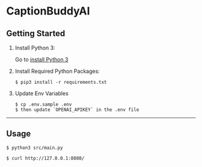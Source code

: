 # CaptionBuddyAI



## Getting Started

1. Install Python 3:

      Go to [install Python 3](https://www.python.org/downloads/)

2. Install Required Python Packages:

    ```
    $ pip3 install -r requirements.txt
    ```

3. Update Env Variables

    ```
    $ cp .env.sample .env
    $ then update `OPENAI_APIKEY` in the .env file
    ```

<hr/>

## Usage
  
  ```
  $ python3 src/main.py
  ```

  ```
  $ curl http://127.0.0.1:8080/
  ```